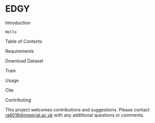 # EDGY

Introduction
```
Hello
```

Table of Contents

Requirements

Download Dataset

Train 

Usage

Cite

Contributing

This project welcomes contributions and suggestions. Please contact ra6018@imperial.ac.uk with any additional questions or comments.
